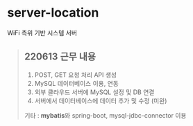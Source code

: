 # server-location
WiFi 측위 기반 시스템 서버

>## 220613 근무 내용
> 1. POST, GET 요청 처리 API 생성
> 2. MySQL 데이터베이스 이용, 연동
> 3. 외부 클라우드 서버에 MySQL 설정 및 DB 연결
> 4. 서버에서 데이터베이스에 데이터 추가 및 수정 (미완)
> 
> 기타 : <b>mybatis</b>와 spring-boot, mysql-jdbc-connector 이용
